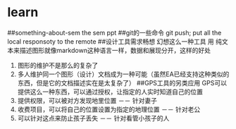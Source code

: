 learn
=====

##something-about-sem the sem ppt
##git的一些命令
git push; put all the local responsoty to the remote
##设计工具需求畅想
幻想这么一种工具 用 纯文本来描述图形就像markdown这种语言一样，数据和展现分开，这样的好处
1. 图形的维护不是那么的复杂了
2. 多人维护同一个图形（设计）文档成为一种可能（虽然EA已经支持这种类似的东西，但是它的文档描述实在是太复杂了）
##GPS工具的另类应用
GPS可以提供这么一种东西，可以通过授权，让指定的人实时知道自己的位置
1. 提供权限，可以被对方发现地里位置 －－ 针对妻子
2. 收费项目，可以将自己的位置设置为指定的地理位置 －－ 针对老公
3. 可以针对这点来防止孩子丢失 －－ 针对看管小孩子的人
